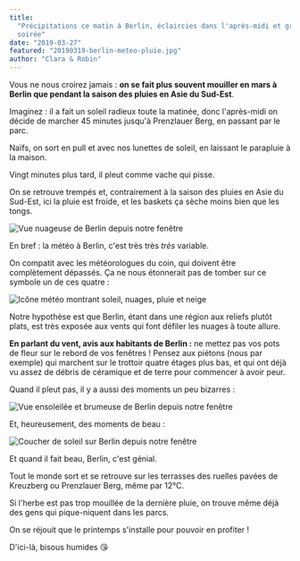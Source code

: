 ```yaml
---
title:
  "Précipitations ce matin à Berlin, éclaircies dans l'après-midi et grêle en
  soirée"
date: "2019-03-27"
featured: "20190319-berlin-meteo-pluie.jpg"
author: "Clara & Robin"
---
```


Vous ne nous croirez jamais : **on se fait plus souvent mouiller en mars à
Berlin que pendant la saison des pluies en Asie du Sud-Est**.

Imaginez : il a fait un soleil radieux toute la matinée, donc l'après-midi on
décide de marcher 45 minutes jusqu'à Prenzlauer Berg, en passant par le parc.

Naïfs, on sort en pull et avec nos lunettes de soleil, en laissant le parapluie
à la maison.

Vingt minutes plus tard, il pleut comme vache qui pisse.

On se retrouve trempés et, contrairement à la saison des pluies en Asie du
Sud-Est, ici la pluie est froide, et les baskets ça sèche moins bien que les
tongs.

![Vue nuageuse de Berlin depuis notre fenêtre](20190316-berlin-meteo-couvert.jpg)

En bref : la météo à Berlin, c'est très très _très_ variable.

On compatit avec les météorologues du coin, qui doivent être complètement
dépassés. Ça ne nous étonnerait pas de tomber sur ce symbole un de ces quatre :

![Icône météo montrant soleil, nuages, pluie et neige](20190327-berlin-meteo-icone.png)

Notre hypothèse est que Berlin, étant dans une région aux reliefs plutôt plats,
est très exposée aux vents qui font défiler les nuages à toute allure.

**En parlant du vent, avis aux habitants de Berlin :** ne mettez pas vos pots de
fleur sur le rebord de vos fenêtres ! Pensez aux piétons (nous par exemple) qui
marchent sur le trottoir quatre étages plus bas, et qui ont déjà vu assez de
débris de céramique et de terre pour commencer à avoir peur.

Quand il pleut pas, il y a aussi des moments un peu bizarres :

![Vue ensoleilée et brumeuse de Berlin depuis notre fenêtre](20190323-berlin-meteo-brume.jpg "Vous voyez la Fernsehturm ?")

Et, heureusement, des moments de beau :

![Coucher de soleil sur Berlin depuis notre fenêtre](20190308-berlin-coucher-soleil.jpg)

Et quand il fait beau, Berlin, c'est génial.

Tout le monde sort et se retrouve sur les terrasses des ruelles pavées de
Kreuzberg ou Prenzlauer Berg, même par 12°C.

Si l'herbe est pas trop mouillée de la dernière pluie, on trouve même déjà des
gens qui pique-niquent dans les parcs.

On se réjouit que le printemps s'installe pour pouvoir en profiter !

D'ici-là, bisous humides 😘
